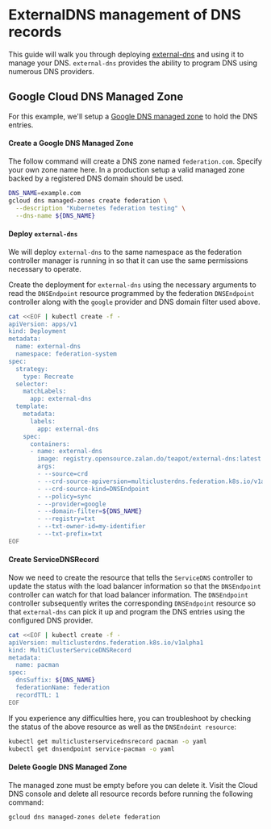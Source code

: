# ExternalDNS management of DNS records

This guide will walk you through deploying
[external-dns](https://github.com/kubernetes-incubator/external-dns) and using
it to manage your DNS. `external-dns` provides the ability to program DNS using
numerous DNS providers.

## Google Cloud DNS Managed Zone

For this example, we'll setup a [Google DNS managed
zone](https://cloud.google.com/dns/zones) to hold the DNS entries.

#### Create a Google DNS Managed Zone

The follow command will create a DNS zone named `federation.com`. Specify your own zone name here. In a production setup a valid managed
zone backed by a registered DNS domain should be used.

```bash
DNS_NAME=example.com
gcloud dns managed-zones create federation \
  --description "Kubernetes federation testing" \
  --dns-name ${DNS_NAME}
```

#### Deploy `external-dns`

We will deploy `external-dns` to the same namespace as the federation controller
manager is running in so that it can use the same permissions necessary to
operate.

Create the deployment for `external-dns` using the necessary arguments to read
the `DNSEndpoint` resource programmed by the federation `DNSEndpoint`
controller along with the `google` provider and DNS domain filter used above.


```bash
cat <<EOF | kubectl create -f -
apiVersion: apps/v1
kind: Deployment
metadata:
  name: external-dns
  namespace: federation-system
spec:
  strategy:
    type: Recreate
  selector:
    matchLabels:
      app: external-dns
  template:
    metadata:
      labels:
        app: external-dns
    spec:
      containers:
      - name: external-dns
        image: registry.opensource.zalan.do/teapot/external-dns:latest
        args:
        - --source=crd
        - --crd-source-apiversion=multiclusterdns.federation.k8s.io/v1alpha1
        - --crd-source-kind=DNSEndpoint
        - --policy=sync
        - --provider=google
        - --domain-filter=${DNS_NAME}
        - --registry=txt
        - --txt-owner-id=my-identifier
        - --txt-prefix=txt
EOF
```

#### Create ServiceDNSRecord

Now we need to create the resource that tells the `ServiceDNS` controller to
update the status with the load balancer information so that the `DNSEndpoint`
controller can watch for that load balancer information. The `DNSEndpoint`
controller subsequently writes the corresponding `DNSEndpoint` resource so that
`external-dns` can pick it up and program the DNS entries using the configured
DNS provider.

```bash
cat <<EOF | kubectl create -f -
apiVersion: multiclusterdns.federation.k8s.io/v1alpha1
kind: MultiClusterServiceDNSRecord
metadata:
  name: pacman
spec:
  dnsSuffix: ${DNS_NAME}
  federationName: federation
  recordTTL: 1
EOF
```

If you experience any difficulties here, you can troubleshoot by checking the
status of the above resource as well as the `DNSEndoint resource`:

```bash
kubectl get multiclusterservicednsrecord pacman -o yaml
kubectl get dnsendpoint service-pacman -o yaml
```

#### Delete Google DNS Managed Zone

The managed zone must be empty before you can delete it. Visit the Cloud DNS console
and delete all resource records before running the following command:

```bash
gcloud dns managed-zones delete federation
```


